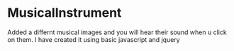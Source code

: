 # MusicalInstrument
Added a differnt musical images and you will hear their sound when u click on them.
I have created it using basic javascript and jquery

